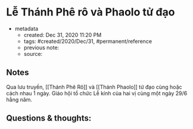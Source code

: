 ---
---

# Lễ Thánh Phê rô và Phaolo tử đạo

- metadata
	- created: Dec 31, 2020 11:20 PM
	- tags: #created/2020/Dec/31, #permanent/reference
	- previous note: 
	- source: 

## Notes
Qua lưu truyền, [[Thánh Phê Rô]] và [[Thánh Phaolo]] tử đạo cùng hoặc cách nhau 1 ngày. Giáo hội tổ chức Lễ kính của hai vị cùng một ngày 29/6 hằng năm.

## Questions & thoughts:
